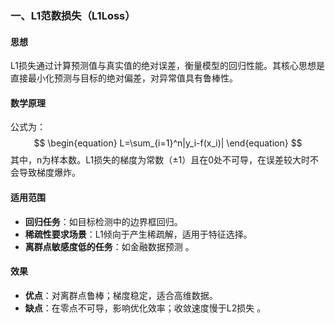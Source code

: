 ### 一、L1范数损失（L1Loss）

#### 思想

L1损失通过计算预测值与真实值的绝对误差，衡量模型的回归性能。其核心思想是直接最小化预测与目标的绝对偏差，对异常值具有鲁棒性。

#### 数学原理
公式为：
$$
\begin{equation}
    L=\sum_{i=1}^n|y_i-f(x_i)|
\end{equation}
$$
其中，n为样本数。L1损失的梯度为常数（±1）且在0处不可导，在误差较大时不会导致梯度爆炸。
#### 适用范围
- **回归任务**：如目标检测中的边界框回归。
- **稀疏性要求场景**：L1倾向于产生稀疏解，适用于特征选择。
- **离群点敏感度低的任务**：如金融数据预测 。

#### 效果
- **优点**：对离群点鲁棒；梯度稳定，适合高维数据。
- **缺点**：在零点不可导，影响优化效率；收敛速度慢于L2损失 。